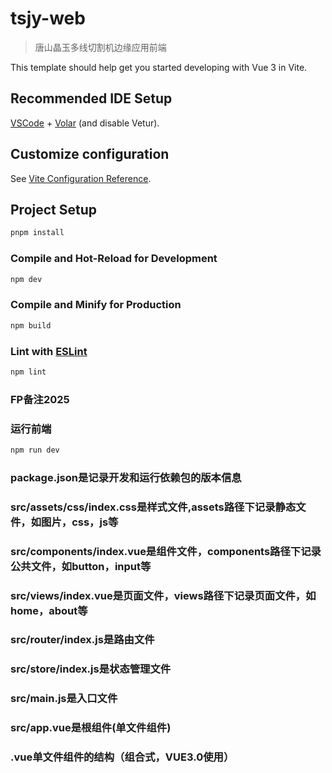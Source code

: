 # tsjy-web

> 唐山晶玉多线切割机边缘应用前端

This template should help get you started developing with Vue 3 in Vite.

## Recommended IDE Setup

[VSCode](https://code.visualstudio.com/) + [Volar](https://marketplace.visualstudio.com/items?itemName=Vue.volar) (and
disable Vetur).

## Customize configuration

See [Vite Configuration Reference](https://vitejs.dev/config/).

## Project Setup

```sh
pnpm install
```

### Compile and Hot-Reload for Development

```sh
npm dev
```

### Compile and Minify for Production

```sh
npm build
```

### Lint with [ESLint](https://eslint.org/)

```sh
npm lint
```


### FP备注2025  ###########################################

### 运行前端

```sh
npm run dev
```


### package.json是记录开发和运行依赖包的版本信息
### src/assets/css/index.css是样式文件,assets路径下记录静态文件，如图片，css，js等 
### src/components/index.vue是组件文件，components路径下记录公共文件，如button，input等
### src/views/index.vue是页面文件，views路径下记录页面文件，如home，about等
### src/router/index.js是路由文件
### src/store/index.js是状态管理文件
### src/main.js是入口文件
### src/app.vue是根组件(单文件组件)

### .vue单文件组件的结构（组合式，VUE3.0使用）
<template>  // .html代码
</template>

<script setup>  // .js代码，setup函数：生命周期函数
</script>

<style scoped>  //.css代码, 若加scoped属性，表示只对当前组件有效
</style>

###
